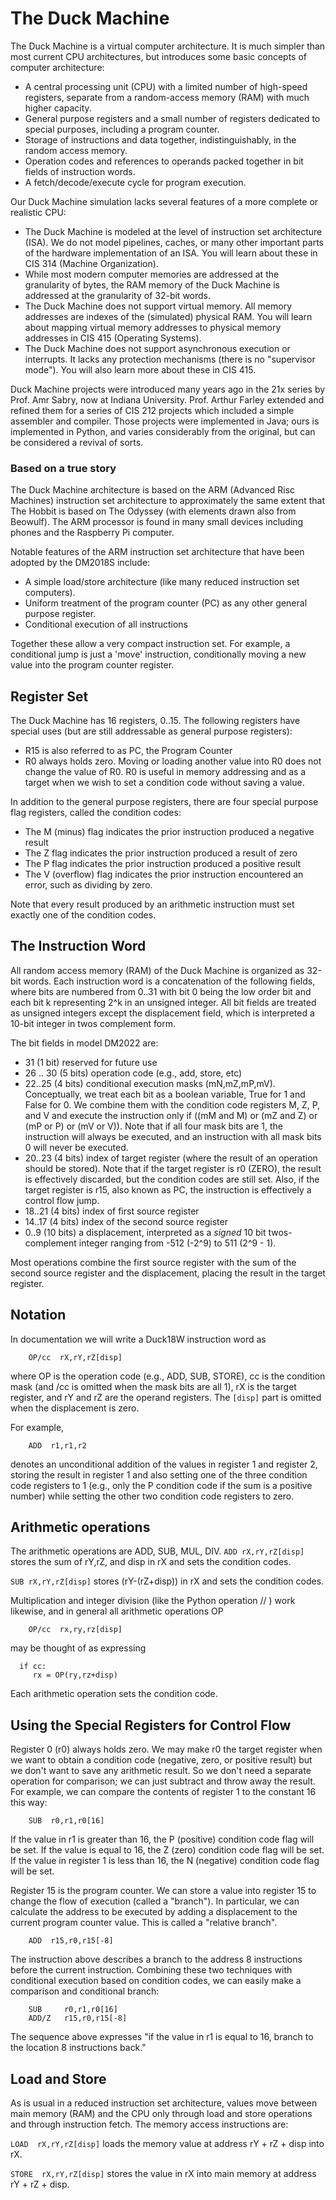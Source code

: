 # The Duck Machine

The Duck Machine is a virtual computer architecture.  It is much
  simpler than most current CPU  architectures, but introduces some
  basic concepts of computer architecture: 

* A central processing unit (CPU) with a limited number of 
  high-speed registers, separate from a random-access memory (RAM)
  with much higher capacity. 
* General purpose registers and a small number of registers dedicated
  to special purposes, including a program counter.  
* Storage of instructions and data together, indistinguishably, in the
  random access memory. 
* Operation codes and references to operands packed together in bit
  fields of instruction words.
* A fetch/decode/execute cycle for program execution. 

Our Duck Machine simulation lacks several features of a more complete or realistic CPU: 

* The Duck Machine is modeled at the level of instruction set
  architecture (ISA).  We do not model pipelines, caches, or many
  other important parts of the hardware implementation of an ISA.  You
  will learn about these in CIS 314 (Machine Organization). 
* While most modern computer memories are addressed at the granularity
  of bytes, the RAM memory of the Duck Machine is addressed at the
  granularity of 32-bit words.  
* The Duck Machine does not support virtual memory. All memory
  addresses are indexes of the (simulated) physical RAM.  You will
  learn about mapping virtual memory addresses to physical memory
  addresses in CIS 415 (Operating Systems). 
* The Duck Machine does not support asynchronous execution or
  interrupts.  It lacks any protection mechanisms (there is no
  "supervisor mode").  You will also learn more about these in CIS 415. 

Duck Machine projects were introduced many years ago in the 21x series
by Prof. Amr Sabry, now at Indiana University.  Prof. Arthur Farley
extended and refined them for a series of CIS 212 projects which
included a simple assembler and compiler.  Those projects were
implemented in Java; ours is implemented in Python, and varies
considerably from the original, but can be considered a revival of
sorts.

### Based on a true story

The Duck Machine architecture is based on the ARM (Advanced Risc Machines) instruction
set architecture to approximately the same extent that The Hobbit is
based on The Odyssey (with elements drawn also from Beowulf).  The ARM
processor is found in many small devices including phones and the
Raspberry Pi computer.

Notable features of the ARM instruction set architecture that have
been adopted by the DM2018S include: 

* A simple load/store architecture (like many reduced instruction set computers). 
* Uniform treatment of the program counter (PC) as any other general purpose register. 
* Conditional execution of all instructions

Together these allow a very compact instruction set.  For example, a
conditional jump is just a 'move' instruction, conditionally moving a
new value into the program counter register.

## Register Set

The Duck Machine has 16 registers, 0..15.  The following registers
have special uses (but are still addressable as general purpose
registers):

* R15 is also referred to as PC, the Program Counter
* R0 always holds zero.  Moving or loading another value into R0 does
not change the value of R0.  R0 is useful in memory addressing and as
a target when we wish to set a condition code without saving a value. 

In addition to the general purpose registers, there are four special
purpose flag registers, called the condition codes:

* The M (minus) flag indicates the prior instruction produced a negative result
* The Z flag indicates the prior instruction produced a result of zero
* The P flag indicates the prior instruction produced a positive result
* The V (overflow) flag indicates the prior instruction encountered an
error, such as dividing by zero.  

Note that every result produced by an arithmetic instruction must set
exactly one of the condition codes.

## The Instruction Word

All random access memory (RAM) of the Duck Machine is organized as
32-bit words. Each instruction word is a concatenation of the
following fields, where bits are numbered from 0..31 with bit 0 being
the low order bit and each bit k representing 2^k in an unsigned
integer.  All bit fields are treated as unsigned integers except the
displacement field, which is interpreted a 10-bit integer in twos
complement form.

The bit fields in model DM2022 are: 

* 31 (1 bit) reserved for future use
* 26 .. 30 (5 bits) operation code (e.g., add, store, etc)
* 22..25 (4 bits) conditional execution masks (mN,mZ,mP,mV).
Conceptually, we treat each bit as a boolean variable, True for 1 and
False for 0.  We combine them with the condition code registers M, Z,
P, and V and execute the instruction only if ((mM and M) or (mZ and Z)
or (mP or P) or (mV or V)).  Note that if all four mask bits are 1,
the instruction will always be executed, and an instruction with all
mask bits 0 will never be executed.
* 20..23 (4 bits) index of target register (where the result of an
operation should be stored).  Note that if the target register is r0
(ZERO), the result is effectively discarded, but the condition codes
are still set.  Also, if the target register is r15, also known as PC,
the instruction is effectively a control flow jump. 
* 18..21 (4 bits) index of first source register
* 14..17 (4 bits) index of the second source register
* 0..9 (10 bits) a displacement, interpreted as a *signed* 10 bit
  twos-complement integer ranging from -512 (-2^9) to 511 (2^9 - 1).

Most operations combine the first source register with the sum of the
  second source register and the displacement, placing the result in
  the target register. 


## Notation

In documentation we will write a Duck18W instruction word as 

```
    OP/cc  rX,rY,rZ[disp]
```

where OP is the operation code (e.g., ADD, SUB, STORE), cc is the
condition mask (and /cc is omitted when the mask bits are all 1), rX
is the target register, and rY and rZ are the operand registers.  The
`[disp]`  part is omitted when the displacement is zero.

For example, 

```
	ADD  r1,r1,r2
```

denotes an unconditional addition of the values in register 1 and
	register 2, storing the result in register 1 and also setting one
	of the three condition code registers to 1 (e.g., only the P
	condition code if the sum is a positive number) while setting the
	other two condition code registers to zero.  

## Arithmetic operations

The arithmetic operations are ADD, SUB, MUL, DIV. 
`ADD rX,rY,rZ[disp]`  stores the sum of rY,rZ, and disp in rX and sets the condition codes. 

`SUB rX,rY,rZ[disp]` stores (rY-(rZ+disp)) in rX and sets the condition codes. 

Multiplication and integer division (like the Python operation // )
work likewise, and in general all arithmetic operations OP 
```
	OP/cc  rx,ry,rz[disp]
```
may be thought of as expressing
```
  if cc:
     rx = OP(ry,rz+disp)
```
Each arithmetic operation sets the condition code. 

## Using the Special Registers for Control Flow

Register 0 (r0) always holds zero.  We may make r0 the target register
when we want to obtain a condition code (negative, zero, or positive
result) but we don't want to save any arithmetic result.  So we don't
need a separate operation for comparison; we can just subtract and
throw away the result.  For example, we can compare the contents of
register 1 to the constant 16 this way:  

```
	SUB  r0,r1,r0[16]
```

If the value in r1 is greater than 16, the P (positive) condition code
flag will be set.  If the value is equal to 16, the Z (zero) condition
code flag will be set.  If the value in register 1 is less than 16,
the N (negative) condition code flag will be set.  

Register 15 is the program counter.  We can store a value into
register 15 to change the flow of execution (called a "branch"). In
particular, we can calculate the address to be executed by adding a
displacement to the current program counter value.  This is called a
"relative branch".  

```
	ADD  r15,r0,r15[-8]
```
The instruction above describes a branch to the address 8 instructions
before the current instruction.   Combining these two techniques with
conditional execution based on condition codes, we can easily make a
comparison and conditional branch:  

```
	SUB  	r0,r1,r0[16]
	ADD/Z	r15,r0,r15[-8]
```
The sequence above expresses "if the value in r1 is equal to 16,
branch to the location 8 instructions back." 


## Load and Store

As is usual in a reduced instruction set architecture, values move
between main memory (RAM) and the CPU only through load and store
operations and through instruction fetch.  The memory access
instructions are: 

`LOAD  rX,rY,rZ[disp]` loads the memory value at address rY + rZ +
disp into rX.  

`STORE  rX,rY,rZ[disp]` stores the value in rX into main memory at
address rY + rZ + disp. 

